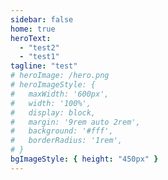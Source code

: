 ```yaml
---
sidebar: false
home: true
heroText:
  - "test2"
  - "test1"
tagline: "test"
# heroImage: /hero.png
# heroImageStyle: {
#   maxWidth: '600px',
#   width: '100%',
#   display: block,
#   margin: '9rem auto 2rem',
#   background: '#fff',
#   borderRadius: '1rem',
# }
bgImageStyle: { height: "450px" }
---
```


<style>
/* * {
    padding: 0;
    margin: 0;
    box-sizing: border-box;
    font-family: "Roboto";
    font-weight: 100;
  } */
  
  /* body {
    font-size: 18px;
    color: hsla(210deg, 100%, 100%, 1);
    width: 100vw;
    height: 100vh;
    display: flex;
    justify-content: center;
    align-items: center;
  } */
  
 /* .hero h1 {
    text-transform: uppercase;
    letter-spacing: 1rem;
    animation: breath 10000ms ease-in-out infinite alternate;
    text-align:center;
    width: min(90%, 100vw); 
    word-wrap: break-word;
  }
 h1 > .End {
    letter-spacing: 0;
  }

  
  @keyframes breath {
    0% {
      transform: scale(1);
    }
    100% {
      transform: scale(1.1);
    }
  }
  
  canvas {
    position: absolute;
    top: 0;
    left: 0;
    margin: 0;
    padding: 0;
    background-color: hsla(240deg, 20%, 20%, 1);
  } */

.hero h1 {
  text-transform: uppercase; 
  letter-spacing: 0.5em; 
  font-size: clamp(1em, 5vw, 4em); 
  animation: breath 10000ms ease-in-out infinite alternate; 
  text-align:center; text-indent: -1rem; 
  } 

h1 > .End { 
  letter-spacing: 0;
  }

@keyframes breath { 
  0% { transform: scale(1); } 
  100% { transform: scale(1.1); } 
  } 

canvas { 
  position: absolute; 
  top: 0; 
  left: 0; 
  margin: 0; 
  padding: 0; 
  /* background-color: hsla(240deg, 20%, 20%, 1); */
  background-color: hsla(0deg, 0%, 9.41%, 1);
  }
</style>

<!-- <script>
window.addEventListener('load', (event) => {
(function () {
    const canvas = document.getElementById("lines");
    const ctx = canvas.getContext("2d");
    let width;
    let height;
    class Line {
      constructor(origin, size, length, color, style = "pattern") {
        this.size = size;
        this.origin = origin;
        this.length = length;
        this.color = color;
        this.style = style;
        this.origin = `M${origin.x},${origin.y}`;
        this.offSet = 0;
        this.line = null;
        this.offSetSpeed = length / size;
      }
      getColorString() {
        return `hsla(${this.color.h}deg,${this.color.s}%,${this.color.l}%,${this.color.a})`;
      }
      generators() {
        return [
          {
            line: `h${this.size}`,
            mag: this.size
          },
          {
            line: `h-${this.size}`,
            mag: this.size
          },
          {
            line: `v${this.size}`,
            mag: this.size
          },
          {
            line: `v-${this.size}`,
            mag: this.size
          },
          {
            line: `l${this.size},${this.size}`,
            mag: Math.hypot(this.size, this.size)
          },
          {
            line: `l${this.size}-${this.size}`,
            mag: Math.hypot(this.size, this.size)
          },
          {
            line: `l-${this.size},${this.size}`,
            mag: Math.hypot(this.size, this.size)
          },
          {
            line: `l-${this.size}-${this.size}`,
            mag: Math.hypot(this.size, this.size)
          }
        ];
      }
      generate() {
        let segments = this.generators(this.size);
        let path = this.origin;
        let mag = 0;
        let fragment;
        let i;
        for (i = 0; i < this.length; i += 1) {
          fragment = segments[(Math.random() * segments.length) | 0];
          path += ` ${fragment.line}`;
          mag += fragment.mag;
        }
        this.line = {
          path,
          mag
        };
        return this;
      }
      renderStyle(style) {
        if (style === "glitches") {
          ctx.lineDashOffset = this.line.mag + this.offSet;
          ctx.setLineDash([
            this.size ** 1.5,
            (this.line.mag / this.length) * this.size ** 2
          ]);
          this.offSet += 20;
          // this.size / (this.size ** 2);
          ctx.lineWidth = 2;
          return this;
        }
        if (style === "pattern") {
          ctx.lineDashOffset = this.line.mag - this.offSet;
          ctx.setLineDash([this.line.mag, this.line.mag]);
          this.offSet += 10;
          //this.size / (this.size ** 100);
          ctx.lineWidth = 0.2;
        }
      }
      mutatePath() {
        let lineFragment = this.line.path.split(" ").slice(1);
        let generator = this.generators();
        lineFragment[(Math.random() * lineFragment.length) | 0] =
          generator[(Math.random() * generator.length) | 0].line;
        this.line.path = `${this.line.path.split(" ")[0]} ${lineFragment.join(
          " "
        )}`;
      }
      draw() {
        !this.line && this.generate();

        ctx.strokeStyle = this.getColorString();
        this.renderStyle(this.style);
        ctx.lineCap = "round";
        ctx.lineJoin = "round";
        ctx.stroke(new Path2D(this.line.path));
        return this;
      }
    }
    function clear() {
      ctx.fillStyle = `hsla(200deg, 20%, 10%, 0.3)`;
      ctx.fillRect(0, 0, width, height);
    }
    function generateLines(amount) {
      let lines = [];
      let styles = [
        {
          size: 1.25,
          style: "pattern",
          color: { h: 210, s: 100, l: 70, a: 0.5 }
        },
        { size: 2.5, style: "pattern", color: { h: 190, s: 90, l: 50, a: 0.3 } },
        { size: 5, style: "pattern", color: { h: 210, s: 70, l: 60, a: 0.2 } },
        { size: 10, style: "pattern", color: { h: 310, s: 80, l: 55, a: 0.15 } },
        { size: 20, style: "pattern", color: { h: 200, s: 25, l: 35, a: 0.12 } },
        { size: 20, style: "pattern", color: { h: 210, s: 20, l: 40, a: 0.12 } },
        { size: 40, style: "pattern", color: { h: 190, s: 40, l: 50, a: 0.12 } },
        { size: 80, style: "pattern", color: { h: 220, s: 50, l: 60, a: 0.12 } },
        { size: 40, style: "glitches", color: { h: 300, s: 100, l: 50, a: 0.3 } },
        { size: 20, style: "glitches", color: { h: 210, s: 100, l: 50, a: 0.3 } },
        { size: 60, style: "glitches", color: { h: 30, s: 100, l: 50, a: 0.3 } }
      ];
      for (let i = 0; i < amount; i += 1) {
        let style = styles[(Math.random() ** 2 * styles.length) | 0];
        lines.push(
          new Line(
            { x: width * 0.5, y: height * 0.5 },
            style.size,
            500 + Math.random() * 1000,
            style.color,
            style.style
          )
        );
      }
      return lines;
    }
    let id;
    function resize() {
      id = cancelAnimationFrame(id);
      width = window.innerWidth;
      height = window.innerHeight;
      canvas.width = width;
      canvas.height = height;
      const lines = generateLines(40);
      function update() {
        if (!(id % 3)) {
          clear();
          lines.forEach((line) => {
            line.draw();
            if (!(id % 5) && Math.random() > 0.95) {
              line.mutatePath();
            }
          });
        }
        id = requestAnimationFrame(update);
      }
      id = requestAnimationFrame(update);
    }
    window.addEventListener("resize", resize, {
      passive: true
    });
    resize();
  })();
});
</script> -->
